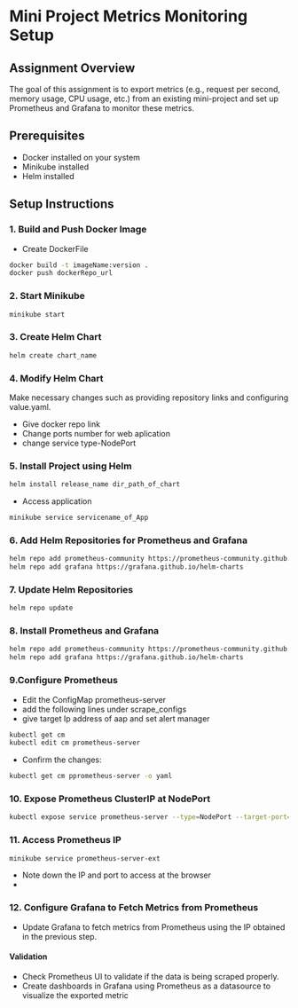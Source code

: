 # Mini Project Metrics Monitoring Setup

## Assignment Overview
The goal of this assignment is to export metrics (e.g., request per second, memory usage, CPU usage, etc.) from an existing mini-project and set up Prometheus and Grafana to monitor these metrics.

## Prerequisites
- Docker installed on your system
- Minikube installed
- Helm installed

## Setup Instructions

### 1. Build and Push Docker Image
* Create DockerFile 
```bash
docker build -t imageName:version .
docker push dockerRepo_url
```
### 2. Start Minikube
```bash
minikube start
```
### 3. Create Helm Chart
```bash
helm create chart_name
```
### 4. Modify Helm Chart
Make necessary changes such as providing repository links and configuring value.yaml.
* Give docker repo link
* Change ports number for web aplication
* change service type-NodePort

### 5. Install Project using Helm
```bash
helm install release_name dir_path_of_chart

```
* Access application
```bash
minikube service servicename_of_App

```
### 6. Add Helm Repositories for Prometheus and Grafana
```bash
helm repo add prometheus-community https://prometheus-community.github.io/helm-charts
helm repo add grafana https://grafana.github.io/helm-charts
```
### 7. Update Helm Repositories
```bash
helm repo update
```
### 8. Install Prometheus and Grafana
```bash
helm repo add prometheus-community https://prometheus-community.github.io/helm-charts
helm repo add grafana https://grafana.github.io/helm-charts
```
### 9.Configure Prometheus
* Edit the ConfigMap prometheus-server
* add the following lines under scrape_configs
* give target Ip address of aap and set alert manager
```bash
kubectl get cm
kubectl edit cm prometheus-server
```
* Confirm the changes:
```bash
kubectl get cm pprometheus-server -o yaml
```
### 10. Expose Prometheus ClusterIP at NodePort
```bash
kubectl expose service prometheus-server --type=NodePort --target-port=9090 --name=prometheus-server-ext

```
### 11. Access Prometheus IP
```bash
minikube service prometheus-server-ext
```
* Note down the IP and port to access at the browser
* 
### 12. Configure Grafana to Fetch Metrics from Prometheus
* Update Grafana to fetch metrics from Prometheus using the IP obtained in the previous step.

#### Validation
* Check Prometheus UI to validate if the data is being scraped properly.
* Create dashboards in Grafana using Prometheus as a datasource to visualize the exported metric
